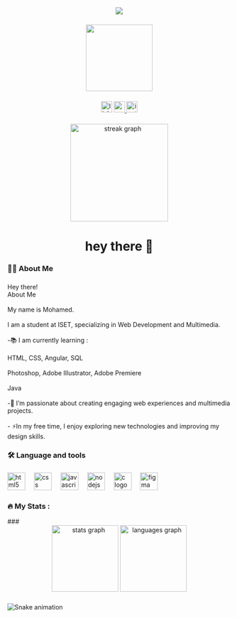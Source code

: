 <div align="center">
  <img style="100%" src="https://capsule-render.vercel.app/api?type=waving&height=150&section=header&reversal=false&fontSize=70&fontColor=FFFFFF&fontAlign=50&fontAlignY=50&stroke=-&animation=fadeIn&descSize=20&descAlign=50&descAlignY=50&textBg=false&color=gradient"  />
</div>

###

<div align="center">
  <img height="150" src="https://media.giphy.com/media/M9gbBd9nbDrOTu1Mqx/giphy.gif"  />
</div>

###

<div align="center">
  <img src="https://img.shields.io/static/v1?message=LinkedIn&logo=linkedin&label=&color=0077B5&logoColor=white&labelColor=&style=for-the-badge" height="25" alt="linkedin logo"  />
  <a href="benmohamedm715@gmail.com" target="_blank">
    <img src="https://img.shields.io/static/v1?message=Gmail&logo=gmail&label=&color=D14836&logoColor=white&labelColor=&style=for-the-badge" height="25" alt="gmail logo"  />
  </a>
  <img src="https://img.shields.io/static/v1?message=Instagram&logo=instagram&label=&color=E4405F&logoColor=white&labelColor=&style=for-the-badge" height="25" alt="instagram logo"  />
</div>

###

<div align="center">
  <img src="https://streak-stats.demolab.com?user=MoHamed-B-M&locale=en&mode=daily&theme=dark&hide_border=false&border_radius=5&order=3" height="220" alt="streak graph"  />
</div>

###

<h1 align="center">hey there 👋</h1>

###

<h3 align="left">👩‍💻  About Me</h3>

###

<p align="left">Hey there!<br>About Me<br><br>My name is Mohamed.<br><br>I am a student at ISET, specializing in Web Development and Multimedia.<br><br>-📚 I am currently learning   :<br><br>HTML, CSS, Angular, SQL<br><br>Photoshop, Adobe Illustrator, Adobe Premiere<br><br>Java<br><br>-🔭 I’m passionate about creating engaging web experiences and multimedia projects.<br><br>- ⚡In my free time, I enjoy exploring new technologies and improving my design skills.</p>

###

<h3 align="left">🛠 Language and tools</h3>

###

<div align="left">
  <img src="https://cdn.jsdelivr.net/gh/devicons/devicon/icons/html5/html5-original.svg" height="40" alt="html5 logo"  />
  <img width="12" />
  <img src="https://cdn.jsdelivr.net/gh/devicons/devicon/icons/css3/css3-original.svg" height="40" alt="css logo"  />
  <img width="12" />
  <img src="https://cdn.jsdelivr.net/gh/devicons/devicon/icons/javascript/javascript-original.svg" height="40" alt="javascript logo"  />
  <img width="12" />
  <img src="https://cdn.jsdelivr.net/gh/devicons/devicon/icons/nodejs/nodejs-original.svg" height="40" alt="nodejs logo"  />
  <img width="12" />
  <img src="https://cdn.simpleicons.org/c/A8B9CC" height="40" alt="c logo"  />
  <img width="12" />
  <img src="https://cdn.simpleicons.org/figma/F24E1E" height="40" alt="figma logo"  />
</div>

###
<h3 align="left">🔥   My Stats :</h3>
###
<div align="center">
  <img src="https://github-readme-stats.vercel.app/api?username=MoHamed-B-M&hide_title=false&hide_rank=false&show_icons=true&include_all_commits=true&count_private=true&disable_animations=false&theme=dracula&locale=en&hide_border=false&order=1" height="150" alt="stats graph"  />
  <img src="https://github-readme-stats.vercel.app/api/top-langs?username=MoHamed-B-M&locale=en&hide_title=false&layout=compact&card_width=320&langs_count=5&theme=dracula&hide_border=false&order=2" height="150" alt="languages graph"  />
</div>

###

<img src="https://raw.githubusercontent.com/MoHamed-B-M/MoHamed-B-M/output/snake.svg" alt="Snake animation" />

###
